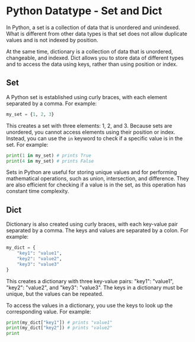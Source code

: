 # Python Datatype - Set and Dict

In Python, a set is a collection of data that is unordered and unindexed. What is different from other data types is that set does not allow duplicate values and is not indexed by position.

At the same time, dictionary is a collection of data that is unordered, changeable, and indexed. Dict allows you to store data of different types and to access the data using keys, rather than using position or index.

## Set

A Python set is established using curly braces, with each element separated by a comma. For example:

```python
my_set = {1, 2, 3}
```

This creates a set with three elements: 1, 2, and 3. Because sets are unordered, you cannot access elements using their position or index. Instead, you can use the `in` keyword to check if a specific value is in the set. For example:

```python
print(1 in my_set) # prints True
print(4 in my_set) # prints False
```

Sets in Python are useful for storing unique values and for performing mathematical operations, such as union, intersection, and difference. They are also efficient for checking if a value is in the set, as this operation has constant time complexity.

## Dict

Dictionary is also created using curly braces, with each key-value pair separated by a comma. The keys and values are separated by a colon. For example:

```python
my_dict = {
    "key1": "value1",
    "key2": "value2",
    "key3": "value3"
}
```

This creates a dictionary with three key-value pairs: "key1": "value1", "key2": "value2", and "key3": "value3". The keys in a dictionary must be unique, but the values can be repeated.

To access the values in a dictionary, you use the keys to look up the corresponding value. For example:

```python
print(my_dict["key1"]) # prints "value1"
print(my_dict["key2"]) # prints "value2"
print
```
